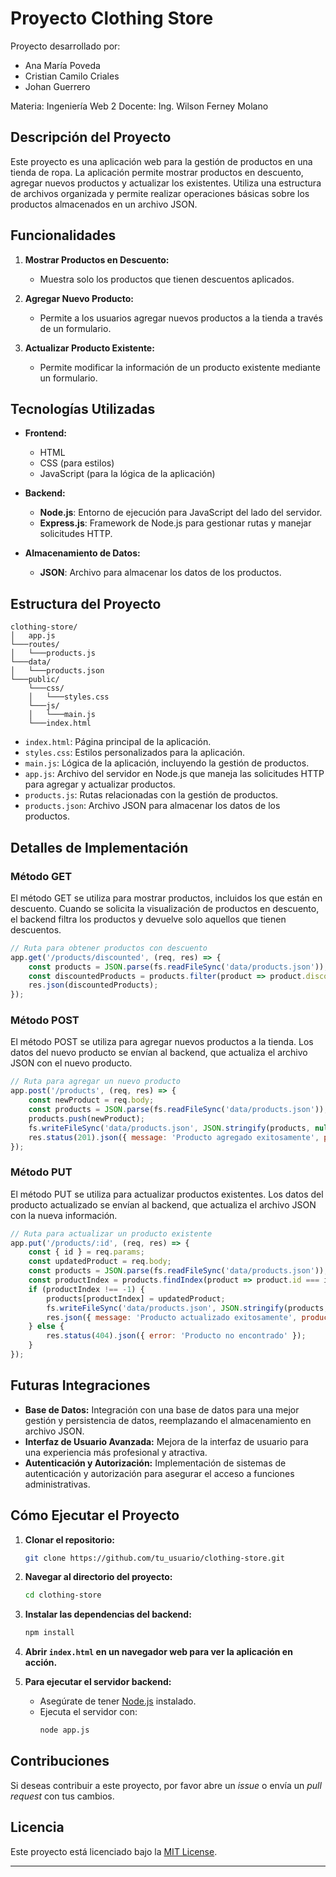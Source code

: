 # Proyecto Clothing Store

Proyecto desarrollado por: 
- Ana María Poveda 
- Cristian Camilo Criales 
- Johan Guerrero

Materia: Ingeniería Web 2 Docente: Ing. Wilson Ferney Molano

## Descripción del Proyecto

Este proyecto es una aplicación web para la gestión de productos en una tienda de ropa. La aplicación permite mostrar productos en descuento, agregar nuevos productos y actualizar los existentes. Utiliza una estructura de archivos organizada y permite realizar operaciones básicas sobre los productos almacenados en un archivo JSON.

## Funcionalidades

1. **Mostrar Productos en Descuento:**
   - Muestra solo los productos que tienen descuentos aplicados.

2. **Agregar Nuevo Producto:**
   - Permite a los usuarios agregar nuevos productos a la tienda a través de un formulario.

3. **Actualizar Producto Existente:**
   - Permite modificar la información de un producto existente mediante un formulario.

## Tecnologías Utilizadas

- **Frontend:**
  - HTML
  - CSS (para estilos)
  - JavaScript (para la lógica de la aplicación)

- **Backend:**
  - **Node.js**: Entorno de ejecución para JavaScript del lado del servidor.
  - **Express.js**: Framework de Node.js para gestionar rutas y manejar solicitudes HTTP.

- **Almacenamiento de Datos:**
  - **JSON**: Archivo para almacenar los datos de los productos.

## Estructura del Proyecto

```
clothing-store/
│   app.js
└───routes/
│   └───products.js
└───data/
│   └───products.json
└───public/
    └───css/
    │   └───styles.css
    └───js/
    │   └───main.js
    └───index.html
```

- `index.html`: Página principal de la aplicación.
- `styles.css`: Estilos personalizados para la aplicación.
- `main.js`: Lógica de la aplicación, incluyendo la gestión de productos.
- `app.js`: Archivo del servidor en Node.js que maneja las solicitudes HTTP para agregar y actualizar productos.
- `products.js`: Rutas relacionadas con la gestión de productos.
- `products.json`: Archivo JSON para almacenar los datos de los productos.

## Detalles de Implementación

### Método GET

El método GET se utiliza para mostrar productos, incluidos los que están en descuento. Cuando se solicita la visualización de productos en descuento, el backend filtra los productos y devuelve solo aquellos que tienen descuentos.

```javascript
// Ruta para obtener productos con descuento
app.get('/products/discounted', (req, res) => {
    const products = JSON.parse(fs.readFileSync('data/products.json'));
    const discountedProducts = products.filter(product => product.discount > 0);
    res.json(discountedProducts);
});
```

### Método POST

El método POST se utiliza para agregar nuevos productos a la tienda. Los datos del nuevo producto se envían al backend, que actualiza el archivo JSON con el nuevo producto.

```javascript
// Ruta para agregar un nuevo producto
app.post('/products', (req, res) => {
    const newProduct = req.body;
    const products = JSON.parse(fs.readFileSync('data/products.json'));
    products.push(newProduct);
    fs.writeFileSync('data/products.json', JSON.stringify(products, null, 2));
    res.status(201).json({ message: 'Producto agregado exitosamente', product: newProduct });
});
```

### Método PUT

El método PUT se utiliza para actualizar productos existentes. Los datos del producto actualizado se envían al backend, que actualiza el archivo JSON con la nueva información.

```javascript
// Ruta para actualizar un producto existente
app.put('/products/:id', (req, res) => {
    const { id } = req.params;
    const updatedProduct = req.body;
    const products = JSON.parse(fs.readFileSync('data/products.json'));
    const productIndex = products.findIndex(product => product.id === id);
    if (productIndex !== -1) {
        products[productIndex] = updatedProduct;
        fs.writeFileSync('data/products.json', JSON.stringify(products, null, 2));
        res.json({ message: 'Producto actualizado exitosamente', product: updatedProduct });
    } else {
        res.status(404).json({ error: 'Producto no encontrado' });
    }
});
```

## Futuras Integraciones

- **Base de Datos:** Integración con una base de datos para una mejor gestión y persistencia de datos, reemplazando el almacenamiento en archivo JSON.
- **Interfaz de Usuario Avanzada:** Mejora de la interfaz de usuario para una experiencia más profesional y atractiva.
- **Autenticación y Autorización:** Implementación de sistemas de autenticación y autorización para asegurar el acceso a funciones administrativas.

## Cómo Ejecutar el Proyecto

1. **Clonar el repositorio:**
   ```bash
   git clone https://github.com/tu_usuario/clothing-store.git
   ```

2. **Navegar al directorio del proyecto:**
   ```bash
   cd clothing-store
   ```

3. **Instalar las dependencias del backend:**
   ```bash
   npm install
   ```

4. **Abrir `index.html` en un navegador web para ver la aplicación en acción.**

5. **Para ejecutar el servidor backend:**
   - Asegúrate de tener [Node.js](https://nodejs.org/) instalado.
   - Ejecuta el servidor con:
     ```bash
     node app.js
     ```

## Contribuciones

Si deseas contribuir a este proyecto, por favor abre un *issue* o envía un *pull request* con tus cambios.

## Licencia

Este proyecto está licenciado bajo la [MIT License](LICENSE).

---

